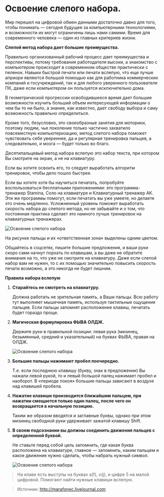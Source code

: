 # Освоение слепого набора.
Мир перешел на цифровой обмен данными достаточно давно для того, чтобы понимать — сегодня будущее за компьютерными технологиями, и возможности их могут ограничены лишь нами самими. Время для современного человека — один из главных критериев жизни.

**Слепой метод набора дает большие преимущества.**

Правильно организованный рабочий процесс дает преимущества и перспективы, потому требования работодателя высоки, а знакомство с компьютером происходит в современном обществе практически с пеленок. Навыки быстрой печати или печати вслепую, что еще лучше априори являются большой помощью как для работника коммерческих компаний и госучреждений, так и для любого уверенного пользователя ПК, даже если компьютером он пользуется исключительно дома.

В геометрической прогрессии освободившееся время дает большие возможности изучить больший объем интересующей информации о чем бы то ни было, а знание, как известно, дает свободу выбора и саму возможность правильно определиться.

Кроме того, безусловно, это своеобразные занятия для моторики, поэтому людям, чье поколение только частично захватило повсеместную компьютеризацию, метод слепого набора поможет чувствовать себя увереннее, да и регулярная тренировка пальцев, а следовательно, и мозга — будет только во благо.

Десятипальцевый метод набора вслепую это набор текста, при котором Вы смотрите на экран, а не на клавиатуру.

Если вы хотите освоить его, то следует выработать алгоритм тренировок, чтобы дело пошло быстрее.

Если вы хотите хотя бы научиться печатать, попробуйте воспользоваться бесплатными приложениями: это программа-тренажер Stamina, Соло на клавиатуре и Клавиатурный тренажер АК. Эти же программы помогут, если печатать вы уже умеете, но делаете это очень медленно. Усложненный уровень поможет выработать скорость набора до слепого метода, но не забывайте и о том, что постоянная практика сделает это намного лучше тренировок на клавиатурных тренажерах.

![Освоение слепого набора](/images/Linux/Hardware/slepoy_nabor_1.jpg 'Освоение слепого набора')

На рисунке пальцы и их «ответственная зона» выделены одним цветом.	

Общайтесь в соцсетях, пишите большие предложения, и ваши руки скоро сами начнут порхать по клавишам, а вы даже не обратите внимания на то, что уже не смотрите на клавиатуру. Даже если слепой набор вам не нужен, то с их помощью значительно повысить скорость печати возможно, а это никогда не будет лишним.

**Правила набора вслепую**

1. **Старайтесь не смотреть на клавиатуру.**

	Должна работать не зрительная память, а Ваши пальцы. Всю работу тут выполняет мышечная память, используя тактильные ощущения пальцев. Если пальцы запомнят расположение клавиш, печатать будет гораздо проще.
2. **Магическая формулировка ФЫВА ОЛДЖ.**

	Держите руки в правильной позиции: левая рука (мизинец, безымянный, средний и указательный) на буквах ФЫВА, правая на ОЛДЖ.

	![Освоение слепого набора](/images/Linux/Hardware/slepoy_nabor_2.jpg 'Освоение слепого набора')

3. **Большие пальцы нажимают пробел поочередно.**

	Т.е. если последнюю клавишу (букву, знак в предложении) Вы нажали левой рукой, то и левый большой палец нажимает пробел и наоборот. В «периоде покоя» большие пальцы зависают в воздухе над клавишей пробела.
4. **Нажатие клавиши производится ближайшим пальцем, при нажатии смещается только один палец, после чего он возвращается в начальную позицию.**

	Таким же образом вводятся и заглавные буквы, однако при этом мизинец свободной руки удерживает зажатой клавишу Shift.
5. **В своем подсознании вы должны соединить движения пальцев с определенной буквой.**

	Не ставьте перед собой цель запомнить, где какая буква расположена на клавиатуре, главное — запомнить, каким пальцем и какое движение нужно сделать, чтобы набрать нужный символ.

	![Освоение слепого набора](/images/Linux/Hardware/slepoy_nabor_3.png 'Освоение слепого набора')

> На клаве есть выступы на буквах а(f), о(j), и цифре 5 на малой цифровой. Помогают найти нужные клавиши вслепую.

> Источник: http://marafonec.livejournal.com 
